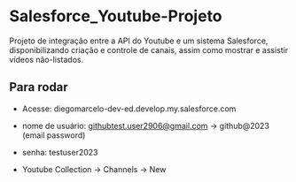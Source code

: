 # Salesforce_Youtube-Projeto
Projeto de integração entre a API do Youtube e um sistema Salesforce, disponibilizando criação e controle de canais, assim como mostrar e assistir vídeos não-listados.

## Para rodar
- Acesse: diegomarcelo-dev-ed.develop.my.salesforce.com
- nome de usuário: githubtest.user2906@gmail.com  ->  github@2023 (email password)
- senha: testuser2023

- Youtube Collection -> Channels -> New
